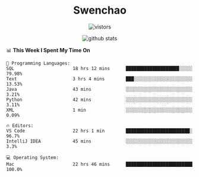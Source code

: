 <h1 align="center">Swenchao</h3>

<p align="center">
  <img src="https://visitor-badge.glitch.me/badge?page_id=Swenchao" alt="vistors" />
</p>

<p align="center">
  <img src="https://github-readme-stats.vercel.app/api?username=Swenchao&count_private=true&show_icons=true&theme=vue-dark&hide_title=true" alt="github stats" />
</p>

<!--START_SECTION:waka-->
📊 **This Week I Spent My Time On** 

```text
💬 Programming Languages: 
SQL                      18 hrs 12 mins      ████████████████████░░░░░   79.98% 
Text                     3 hrs 4 mins        ███░░░░░░░░░░░░░░░░░░░░░░   13.53% 
Java                     43 mins             ░░░░░░░░░░░░░░░░░░░░░░░░░   3.21% 
Python                   42 mins             ░░░░░░░░░░░░░░░░░░░░░░░░░   3.11% 
XML                      1 min               ░░░░░░░░░░░░░░░░░░░░░░░░░   0.09%

🔥 Editors: 
VS Code                  22 hrs 1 min        ████████████████████████░   96.7% 
IntelliJ IDEA            45 mins             ░░░░░░░░░░░░░░░░░░░░░░░░░   3.3%

💻 Operating System: 
Mac                      22 hrs 46 mins      █████████████████████████   100.0%

```


<!--END_SECTION:waka-->
